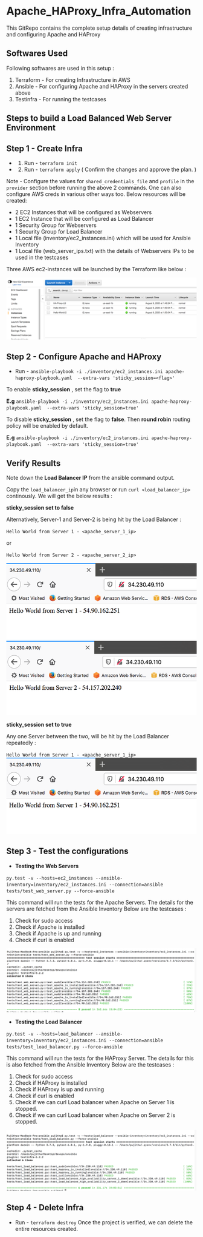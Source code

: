 # Apache_HAProxy_Infra_Automation
This GitRepo contains the complete setup details of creating infrastructure and configuring Apache and HAProxy

## Softwares Used  
Following softwares are used in this setup : 
1. Terraform - For creating Infrastructure in AWS
2. Ansible - For configuring Apache and HAProxy in the servers created above
3. Testinfra - For running the testcases

## Steps to build a Load Balanced Web Server Environment
## Step 1 - Create Infra
- 1. Run - `terraform init`
- 2. Run - `terraform apply` ( Confirm the changes and approve the plan. )

Note - Configure the values for `shared_credentials_file` and `profile` in the `provider` section before running the above 2 commands. One can also configure AWS creds in various other ways too. 
Below resources will be created:
- 2 EC2 Instances that will be configured as Webservers
- 1 EC2 Instance that will be configured as Load Balancer
- 1 Security Group for Webservers
- 1 Security Group for Load Balancer
- 1 Local file (inventory/ec2_instances.ini)  which will be used for Ansible Inventory
- 1 Local file (web_server_ips.txt) with the details of Webservers IPs to be used in the testcases

Three AWS ec2-instances will be launched by the Terraform like below :

![snapshot 1](https://github.com/pujitha-anapalli/Apache_HAProxy_Infra_Automation/blob/master/Screenshots/AWS-Ec2-Instances.png)  

## Step 2 - Configure Apache and HAProxy

- Run - `ansible-playbook -i ./inventory/ec2_instances.ini apache-haproxy-playbook.yaml  --extra-vars 'sticky_session=<flag>'`


To enable **sticky_session** , set the flag to **true**

**E.g** `ansible-playbook -i ./inventory/ec2_instances.ini apache-haproxy-playbook.yaml  --extra-vars 'sticky_session=true'`

To disable **sticky_session** , set the flag to **false**. Then **round robin** routing policy will be enabled by default. 

**E.g** `ansible-playbook -i ./inventory/ec2_instances.ini apache-haproxy-playbook.yaml  --extra-vars 'sticky_session=true'`

## Verify Results

Note down the **Load Balancer IP** from the ansible command output.

Copy the `load_balancer_ip`in any browser or run `curl <load_balancer_ip>` continously. We will get the below results :

**sticky_session set to false**

 Alternatively, Server-1 and Server-2 is being hit by the Load Balancer : 

`Hello World from Server 1 - <apache_server_1_ip>`

or

`Hello World from Server 2 - <apache_server_2_ip>`

![snapshot 1](https://github.com/pujitha-anapalli/Apache_HAProxy_Infra_Automation/blob/master/Screenshots/Server-1.png)  
![snapshot 1](https://github.com/pujitha-anapalli/Apache_HAProxy_Infra_Automation/blob/master/Screenshots/Server-2.png)  

**sticky_session set to true**

Any one Server between the two, will be hit by the Load Balancer repeatedly : 

`Hello World from Server 1 - <apache_server_1_ip>`
![snapshot 1](https://github.com/pujitha-anapalli/Apache_HAProxy_Infra_Automation/blob/master/Screenshots/Server-1.png)  

## Step 3 - Test the configurations

- **Testing the Web Servers**

`py.test -v --hosts=ec2_instances --ansible-inventory=inventory/ec2_instances.ini --connection=ansible tests/test_web_server.py --force-ansible`

This command will run the tests for the Apache Servers. The details for the servers are fetched from the Ansible Inventory  Below are the testcases :
1. Check for sudo access
2. Check if Apache is installed
3. Check if Apache is up and running
4. Check if curl is enabled

![snapshot 1](https://github.com/pujitha-anapalli/Apache_HAProxy_Infra_Automation/blob/master/Screenshots/Web_Server_Test.png)  

- **Testing the Load Balancer**

`py.test -v --hosts=load_balancer --ansible-inventory=inventory/ec2_instances.ini --connection=ansible tests/test_load_balancer.py --force-ansible`

This command will run the tests for the HAProxy Server. The details for this is also fetched from the Ansible Inventory  Below are the testcases :

1. Check for sudo access
2. Check if HAProxy is installed
3. Check if HAProxy is up and running
4. Check if curl is enabled
5. Check if we can curl Load balancer when Apache on Server 1 is stopped.
6. Check if we can curl Load balancer when Apache on Server 2 is stopped.

![snapshot 1](https://github.com/pujitha-anapalli/Apache_HAProxy_Infra_Automation/blob/master/Screenshots/Load_Balancer_Test.png)  

## Step 4 - Delete Infra
-  Run - `terraform destroy`
Once the project is verified, we can delete the entire resources created. 
